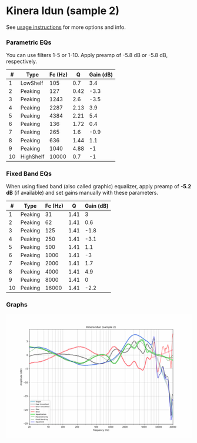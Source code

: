 # Kinera Idun (sample 2)
See [usage instructions](https://github.com/jaakkopasanen/AutoEq#usage) for more options and info.

### Parametric EQs
You can use filters 1-5 or 1-10. Apply preamp of -5.8 dB or -5.8 dB, respectively.

|   # | Type      |   Fc (Hz) |    Q |   Gain (dB) |
|-----|-----------|-----------|------|-------------|
|   1 | LowShelf  |       105 | 0.7  |         3.4 |
|   2 | Peaking   |       127 | 0.42 |        -3.3 |
|   3 | Peaking   |      1243 | 2.6  |        -3.5 |
|   4 | Peaking   |      2287 | 2.13 |         3.9 |
|   5 | Peaking   |      4384 | 2.21 |         5.4 |
|   6 | Peaking   |       136 | 1.72 |         0.4 |
|   7 | Peaking   |       265 | 1.6  |        -0.9 |
|   8 | Peaking   |       636 | 1.44 |         1.1 |
|   9 | Peaking   |      1040 | 4.88 |        -1   |
|  10 | HighShelf |     10000 | 0.7  |        -1   |

### Fixed Band EQs
When using fixed band (also called graphic) equalizer, apply preamp of **-5.2 dB** (if available) and set gains manually with these parameters.

|   # | Type    |   Fc (Hz) |    Q |   Gain (dB) |
|-----|---------|-----------|------|-------------|
|   1 | Peaking |        31 | 1.41 |         3   |
|   2 | Peaking |        62 | 1.41 |         0.6 |
|   3 | Peaking |       125 | 1.41 |        -1.8 |
|   4 | Peaking |       250 | 1.41 |        -3.1 |
|   5 | Peaking |       500 | 1.41 |         1.1 |
|   6 | Peaking |      1000 | 1.41 |        -3   |
|   7 | Peaking |      2000 | 1.41 |         1.7 |
|   8 | Peaking |      4000 | 1.41 |         4.9 |
|   9 | Peaking |      8000 | 1.41 |         0   |
|  10 | Peaking |     16000 | 1.41 |        -2.2 |

### Graphs
![](./Kinera%20Idun%20(sample%202).png)
